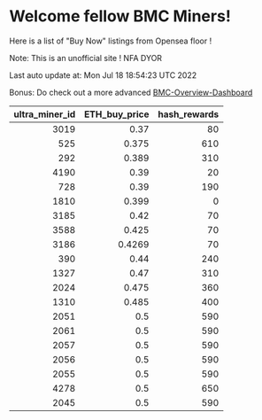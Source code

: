 # Welcome fellow BMC Miners!
Here is a list of "Buy Now" listings from Opensea floor !

Note: This is an unofficial site ! NFA DYOR

Last auto update at: Mon Jul 18 18:54:23 UTC 2022

Bonus: Do check out a more advanced [BMC-Overview-Dashboard](https://dune.com/defifunk/BMC-Overview-Dashboard)


|   ultra_miner_id |   ETH_buy_price |   hash_rewards |
|-----------------:|----------------:|---------------:|
|             3019 |          0.37   |             80 |
|              525 |          0.375  |            610 |
|              292 |          0.389  |            310 |
|             4190 |          0.39   |             20 |
|              728 |          0.39   |            190 |
|             1810 |          0.399  |              0 |
|             3185 |          0.42   |             70 |
|             3588 |          0.425  |             70 |
|             3186 |          0.4269 |             70 |
|              390 |          0.44   |            240 |
|             1327 |          0.47   |            310 |
|             2024 |          0.475  |            360 |
|             1310 |          0.485  |            400 |
|             2051 |          0.5    |            590 |
|             2061 |          0.5    |            590 |
|             2057 |          0.5    |            590 |
|             2056 |          0.5    |            590 |
|             2055 |          0.5    |            590 |
|             4278 |          0.5    |            650 |
|             2045 |          0.5    |            590 |